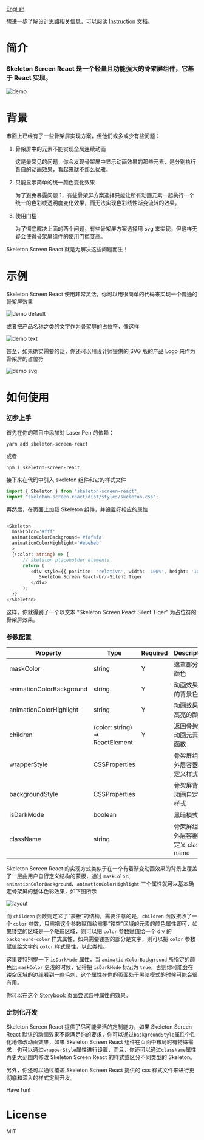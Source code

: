 [English](./README.MD)

想进一步了解设计思路相关信息，可以阅读 [Instruction](docs/Instruction.zh-cn.md) 文档。

# 简介

### Skeleton Screen React 是一个轻量且功能强大的骨架屏组件，它基于 React 实现。

![demo](./docs/assets/default_capture.gif)

# 背景

市面上已经有了一些骨架屏实现方案，但他们或多或少有些问题：

1. 骨架屏中的元素不能实现全局连续动画

   这是最常见的问题，你会发现骨架屏中显示动画效果的那些元素，是分别执行各自的动画效果，看起来就不那么优雅。

2. 只能显示简单的统一颜色变化效果

   为了避免暴露问题 1，有些骨架屏方案选择只能让所有动画元素一起执行一个统一的色彩或透明度变化效果，而无法实现色彩线性渐变流转的效果。

3. 使用门槛

   为了彻底解决上面的两个问题，有些骨架屏方案选择用 svg 来实现，但这样无疑会使得骨架屏组件的使用门槛变高。

Skeleton Screen React 就是为解决这些问题而生！

# 示例

Skeleton Screen React 使用非常灵活，你可以用很简单的代码来实现一个普通的骨架屏效果

![demo default](./docs/assets/default_capture.gif)

或者把产品名称之类的文字作为骨架屏的占位符，像这样

![demo text](./docs/assets/text_capture.gif)

甚至，如果确实需要的话，你还可以用设计师提供的 SVG 版的产品 Logo 来作为骨架屏的占位符

![demo svg](./docs/assets/svg_capture.gif)

# 如何使用

### 初步上手

首先在你的项目中添加对 Laser Pen 的依赖：

```shell
yarn add skeleton-screen-react
```

或者

```shell
npm i skeleton-screen-react
```

接下来在代码中引入 skeleton 组件和它的样式文件

```typescript
import { Skeleton } from "skeleton-screen-react";
import "skeleton-screen-react/dist/styles/skeleton.css";
```

再然后，在页面上加载 Skeleton 组件，并设置好相应的属性

```typescript

<Skeleton
  maskColor='#fff'
  animationColorBackground='#fafafa'
  animationColorHighlight='#ebebeb'
  >
  {(color: string) => {
      // skeleton placeholder elements
      return (
         <div style={{ position: 'relative', width: '100%', height: '100%', textAlign: 'center', fontSize: '20px', color }}>
            Skeleton Screen React<br/>Silent Tiger
         </div>
      );
  }}
</Skeleton>
```

这样，你就得到了一个以文本 “Skeleton Screen React Silent Tiger” 为占位符的骨架屏效果。

### 参数配置
|Property                  |Type                           |Required|Description|
|---                       |---                            |---     |---        |
|maskColor                 |string                         |Y       |遮罩部分的颜色|
|animationColorBackground  |string                         |Y       |动画效果中的背景色|
|animationColorHighlight   |string                         |Y       |动画效果中高亮的颜色|
|children                  |(color: string) => ReactElement|Y       |返回骨架屏动画元素的函数|
|wrapperStyle              |CSSProperties                  |        |骨架屏组件外层容器自定义样式|
|backgroundStyle           |CSSProperties                  |        |骨架屏背景动画自定义样式|
|isDarkMode                |boolean                        |        |黑暗模式|
|className                 |string                         |        |骨架屏组件外层容器自定义 class name|

Skeleton Screen React 的实现方式类似于在一个有着渐变动画效果的背景上覆盖了一层由用户自行定义结构的蒙板，通过 ```maskColor```、```animationColorBackground```、```animationColorHighlight``` 三个属性就可以基本确定骨架屏的整体色彩效果，如下图所示

![layout](./docs/assets/layout.png)

而 ```children``` 函数则定义了“蒙板”的结构，需要注意的是，```children``` 函数接收了一个 ```color``` 参数，只需把这个参数赋值给需要“镂空”区域的元素的颜色属性即可，如果镂空的区域是一个矩形区域，则可以把 ```color``` 参数赋值给一个 div 的 ```background-color``` 样式属性，如果需要镂空的部分是文字，则可以把 ```color``` 参数赋值给文字的 ```color``` 样式属性，以此类推。

这里要特别提一下 ```isDarkMode``` 属性，当 ```animationColorBackground``` 所指定的颜色比 ```maskColor``` 更浅的时候，记得把 ```isDarkMode``` 标记为 ```true```，否则你可能会在镂空区域的边缘看到一些毛刺，这个属性在你的页面处于黑暗模式的时候可能会很有用。

你可以在这个 [Storybook](https://silenttiger.online/skeleton-screen-react/) 页面尝试各种属性的效果。

### 定制化开发
Skeleton Screen React 提供了尽可能灵活的定制能力，如果 Skeleton Screen React 默认的动画效果不能满足你的要求，你可以通过```backgroundStyle```属性个性化地修改动画效果，如果 Skeleton Screen React 组件在页面中布局时有特殊需求，也可以通过```wrapperStyle```属性进行设置，而且，你还可以通过```className```属性再更大范围内修改 Skeleton Screen React 的样式或区分不同类型的 Skeleton。

另外，你还可以通过覆盖 Skeleton Screen React 提供的 css 样式文件来进行更彻底和深入的样式定制开发。

Have fun!

# License

MIT
